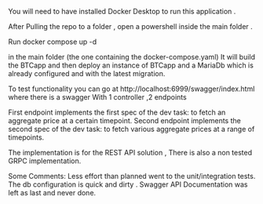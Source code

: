 You will need to have installed Docker Desktop to run this application .

After Pulling the repo to a folder , open a powershell inside the main folder .

Run docker compose up -d 

in the main folder (the one containing the docker-compose.yaml)
It will build the BTCapp and then deploy an instance of BTCapp and a MariaDb which is already configured and with the latest migration.

To test functionality you can go at http://localhost:6999/swagger/index.html
where there is a swagger With 1 controller ,2 endpoints

First endpoint implements the first spec of the dev task: to fetch an aggregate price at a certain timepoint.
Second endpoint implements the second spec of the dev task: to fetch various aggregate prices at a range of timepoints.

The implementation is for the REST API solution , There is also a non tested GRPC implementation.

Some Comments:
Less effort than planned went to the unit/integration tests.
The db configuration is quick and dirty .
Swagger API Documentation was left as last and never done.

